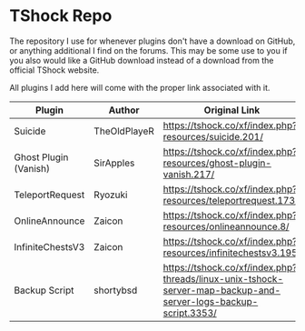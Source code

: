 # TShock Repo
The repository I use for whenever plugins don't have a download on GitHub, or anything additional I find on the forums. This may be some use to you if you also would like a GitHub download instead of a download from the official TShock website.

All plugins I add here will come with the proper link associated with it.


| Plugin | Author | Original Link | Filename | Download |
| --- | --- | --- | --- | --- |
| Suicide | TheOldPlayeR | https://tshock.co/xf/index.php?resources/suicide.201/ | Suicide.dll | https://jbmagination.com/tshock/Suicide.dll |
| Ghost Plugin (Vanish) | SirApples | https://tshock.co/xf/index.php?resources/ghost-plugin-vanish.217/ | GhostPlugin.dll | https://jbmagination.com/tshock/GhostPlugin.dll |
| TeleportRequest | Ryozuki | https://tshock.co/xf/index.php?resources/teleportrequest.173/ | TeleportRequest.dll | https://jbmagination.com/tshock/TeleportRequest.dll |
| OnlineAnnounce | Zaicon  | https://tshock.co/xf/index.php?resources/onlineannounce.8/ | OnlineAnnounceV2.dll | https://jbmagination.com/tshock/OnlineAnnounceV2.dll |
| InfiniteChestsV3 | Zaicon | https://tshock.co/xf/index.php?resources/infinitechestsv3.195/ | InfiniteChestsV3.dll | https://jbmagination.com/tshock/InfiniteChestsV3.dll |
| Backup Script | shortybsd | https://tshock.co/xf/index.php?threads/linux-unix-tshock-server-map-backup-and-server-logs-backup-script.3353/ | backup | https://jbmagination.com/tshock/backup |
